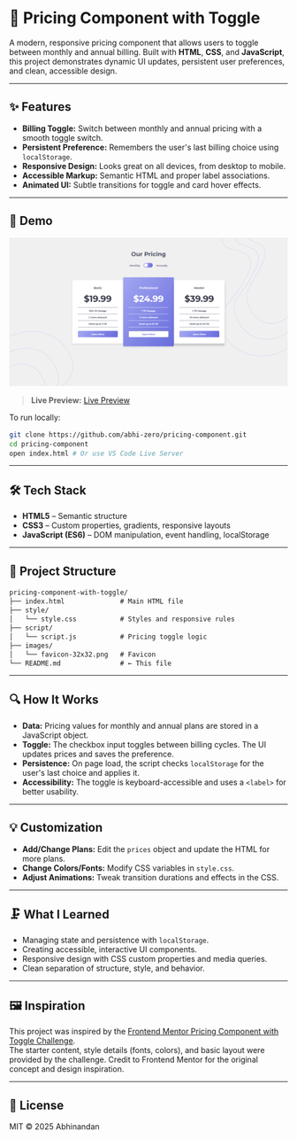 # 💸 Pricing Component with Toggle

A modern, responsive pricing component that allows users to toggle between monthly and annual billing. Built with **HTML**, **CSS**, and **JavaScript**, this project demonstrates dynamic UI updates, persistent user preferences, and clean, accessible design.

---

## ✨ Features

- **Billing Toggle:** Switch between monthly and annual pricing with a smooth toggle switch.
- **Persistent Preference:** Remembers the user's last billing choice using `localStorage`.
- **Responsive Design:** Looks great on all devices, from desktop to mobile.
- **Accessible Markup:** Semantic HTML and proper label associations.
- **Animated UI:** Subtle transitions for toggle and card hover effects.

---

## 🚀 Demo

![Preview](./preview.png)

> **Live Preview:** [Live Preview](https://componentprice.netlify.app/)

To run locally:

```bash
git clone https://github.com/abhi-zero/pricing-component.git
cd pricing-component
open index.html # Or use VS Code Live Server
```

---

## 🛠️ Tech Stack

- **HTML5** – Semantic structure
- **CSS3** – Custom properties, gradients, responsive layouts
- **JavaScript (ES6)** – DOM manipulation, event handling, localStorage

---

## 📁 Project Structure

```
pricing-component-with-toggle/
├── index.html              # Main HTML file
├── style/
│   └── style.css           # Styles and responsive rules
├── script/
│   └── script.js           # Pricing toggle logic
├── images/
│   └── favicon-32x32.png   # Favicon
└── README.md               # ← This file
```

---

## 🔍 How It Works

- **Data:** Pricing values for monthly and annual plans are stored in a JavaScript object.
- **Toggle:** The checkbox input toggles between billing cycles. The UI updates prices and saves the preference.
- **Persistence:** On page load, the script checks `localStorage` for the user's last choice and applies it.
- **Accessibility:** The toggle is keyboard-accessible and uses a `<label>` for better usability.

---

## 💡 Customization

- **Add/Change Plans:** Edit the `prices` object and update the HTML for more plans.
- **Change Colors/Fonts:** Modify CSS variables in `style.css`.
- **Adjust Animations:** Tweak transition durations and effects in the CSS.

---

## 🗜️ What I Learned

- Managing state and persistence with `localStorage`.
- Creating accessible, interactive UI components.
- Responsive design with CSS custom properties and media queries.
- Clean separation of structure, style, and behavior.

---

## 🖼️ Inspiration

This project was inspired by the [Frontend Mentor Pricing Component with Toggle Challenge](https://www.frontendmentor.io/challenges/pricing-component-with-toggle-8vPwRMIC).  
The starter content, style details (fonts, colors), and basic layout were provided by the challenge. Credit to Frontend Mentor for the original concept and design inspiration.

---

## 📜 License

MIT © 2025 Abhinandan